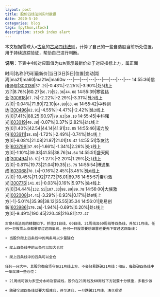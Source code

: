 ```yaml
---
layout: post
title: 股价四线法则实时数据
date: 2020-5-10
categories: blog
tags: [python,stock]
description: stock index alert
---
```



本文根据雪球大v[古泉](https://xueqiu.com/u/7148646888)的[古泉四线法则](https://xueqiu.com/7148646888/130498192)，计算了自己的一些自选股当前所处位置，用于持续追踪验证，帮助自己进行判断。

**说明**：下表中4线对应取值为`红色`表示最新价处于对应指标上方，属正面

时间|名称|代码|最新价|当日|3日|5日|位置|变动|距离|ma21|ma60|ma21w|ma60w
---|---|---|---|---|---|---|---|---
14:55:36|信维通信|[300136](https://xueqiu.com/S/SZ300136)|`57.29`|-0.43%|-2.25%|-3.90%|处`3`线上方|1|8.76%|60.27|`56.79`|`52.36`|`44.08`
14:55:39|寒锐钴业|[300618](https://xueqiu.com/S/SZ300618)|`67.76`|-2.22%|-2.29%|-3.31%|处`2`线上方|0|-0.04%|71.80|72.10|`64.80`|`63.40`
14:55:42|中科创达|[300496](https://xueqiu.com/S/SZ300496)|`82.91`|-4.55%|-4.47%|-2.42%|处`2`线上方|0|7.41%|88.25|90.97|`79.83`|`59.10`
14:55:45|中科曙光|[603019](https://xueqiu.com/S/SH603019)|`40.38`|-0.07%|0.37%|2.82%|处`1`线上方|0|1.40%|42.54|44.14|41.91|`32.85`
14:55:46|诺力股份|[603611](https://xueqiu.com/S/SH603611)|`18.85`|-1.72%|-2.49%|-0.74%|处`1`线上方|0|-8.08%|21.08|21.87|21.01|`18.42`
14:55:51|华友钴业|[603799](https://xueqiu.com/S/SH603799)|`37.99`|-1.66%|-1.34%|2.26%|处`1`线上方|0|-1.10%|39.33|41.55|38.76|`34.64`
14:55:51|盛天网络|[300494](https://xueqiu.com/S/SZ300494)|`18.61`|-1.27%|-2.20%|1.29%|处`1`线上方|0|-0.81%|19.73|21.04|19.35|`15.79`
14:55:54|博通集成|[603068](https://xueqiu.com/S/SH603068)|`70.14`|-0.16%|2.45%|3.45%|处`0`线上方|0|-10.45%|71.92|77.73|76.01|89.76
14:55:57|帝尔激光|[300776](https://xueqiu.com/S/SZ300776)|`141.05`|-0.03%|0.16%|5.97%|处`4`线上方|0|34.44%|`132.55`|`107.33`|`98.89`|`89.78`
14:56:00|大族激光|[002008](https://xueqiu.com/S/SZ002008)|`34.41`|-3.29%|-0.93%|0.17%|处`0`线上方|-1|-5.01%|35.98|38.12|35.55|35.34
14:56:01|兆易创新|[603986](https://xueqiu.com/S/SH603986)|`179.26`|-1.94%|-0.69%|0.20%|处`1`线上方|0|-9.49%|190.45|220.48|216.81|`172.47`

```
古泉4线法则的精髓如下。抓住21日线、60日线、21周线及60周线等四条线，外加21月线，任何一只股票上涨都要穿过这四条线，任何一只股票要想爆雷也要先下穿过这四条线：

+ 当股价爬上四条线中的两条可以少量建仓

+ 爬上四条线中的三条可以加大仓位

+ 爬上四条线中的四条可以全仓

任何一只大牛，其股价都会坚守在21月线上方，不会轻易跌破21月线；相反，每跌破四条线中一条就减一些仓位：

+ 21周线可做为多空分水岭及警戒线，股价在21周线及60周线下方就要十分慎重，多看少做

+ 跌破全部四条线就要大幅减仓，甚至清仓，一旦跌破21月线，清仓观望
```